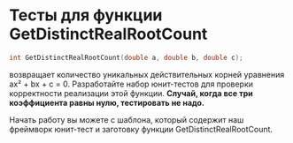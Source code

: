 # Тесты для функции GetDistinctRealRootCount

```cpp
int GetDistinctRealRootCount(double a, double b, double c);
```
возвращает количество уникальных действительных корней уравнения ax² + bx + c = 0. Разработайте набор юнит-тестов для проверки корректности реализации этой функции. **Случай, когда все три коэффициента равны нулю, тестировать не надо.**

Начать работу вы можете с шаблона, который содержит наш фреймворк юнит-тест и заготовку функции GetDistinctRealRootCount.
